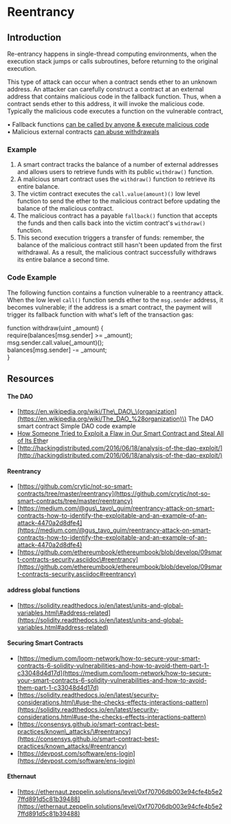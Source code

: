 # Reentrancy

## Introduction

Re-entrancy happens in single-thread computing environments, when the execution stack jumps or calls subroutines, before returning to the original execution.

This type of attack can occur when a contract sends ether to an unknown address. An attacker can carefully construct a contract at an external address that contains malicious code in the fallback function. Thus, when a contract sends ether to this address, it will invoke the malicious code. Typically the malicious code executes a function on the vulnerable contract,

• Fallback functions [can be called by anyone & execute malicious code](https://hackernoon.com/ethernaut-lvl-1-walkthrough-how-to-abuse-the-fallback-function-118057b68b56)  
• Malicious external contracts [can abuse withdrawals](https://medium.com/coinmonks/ethernaut-lvl-9-king-walkthrough-how-bad-contracts-can-abuse-withdrawals-db12754f359b)

### Example

1. A smart contract tracks the balance of a number of external addresses and allows users to retrieve funds with its public `withdraw()` function.  
2. A malicious smart contract uses the `withdraw()` function to retrieve its entire balance.  
3. The victim contract executes the `call.value(amount)()` low level function to send the ether to the malicious contract before updating the balance of the malicious contract.  
4. The malicious contract has a payable `fallback()` function that accepts the funds and then calls back into the victim contract's `withdraw()` function.  
5. This second execution triggers a transfer of funds: remember, the balance of the malicious contract still hasn't been updated from the first withdrawal. As a result, the malicious contract successfully withdraws its entire balance a second time.

### Code Example

The following function contains a function vulnerable to a reentrancy attack. When the low level `call()` function sends ether to the `msg.sender` address, it becomes vulnerable; if the address is a smart contract, the payment will trigger its fallback function with what's left of the transaction gas:

function withdraw\(uint \_amount\) {  
 require\(balances\[msg.sender\] &gt;= \_amount\);  
 msg.sender.call.value\(\_amount\)\(\);  
 balances\[msg.sender\] -= \_amount;  
}

## Resources

#### The DAO

* [https://en.wikipedia.org/wiki/The\_DAO\_\(organization](https://en.wikipedia.org/wiki/The_DAO_%28organization)\) The DAO smart contract Simple DAO code example
* [How Someone Tried to Exploit a Flaw in Our Smart Contract and Steal All of Its Ethe](https://blog.citymayor.co/posts/how-someone-tried-to-exploit-a-flaw-in-our-smart-contract-and-steal-all-of-its-ether/)r
* [http://hackingdistributed.com/2016/06/18/analysis-of-the-dao-exploit/](http://hackingdistributed.com/2016/06/18/analysis-of-the-dao-exploit/)

#### Reentrancy

* [https://github.com/crytic/not-so-smart-contracts/tree/master/reentrancy](https://github.com/crytic/not-so-smart-contracts/tree/master/reentrancy)
* [https://medium.com/@gus\_tavo\_guim/reentrancy-attack-on-smart-contracts-how-to-identify-the-exploitable-and-an-example-of-an-attack-4470a2d8dfe4](https://medium.com/@gus_tavo_guim/reentrancy-attack-on-smart-contracts-how-to-identify-the-exploitable-and-an-example-of-an-attack-4470a2d8dfe4)
* [https://github.com/ethereumbook/ethereumbook/blob/develop/09smart-contracts-security.asciidoc\#reentrancy](https://github.com/ethereumbook/ethereumbook/blob/develop/09smart-contracts-security.asciidoc#reentrancy)

#### address global functions

* [https://solidity.readthedocs.io/en/latest/units-and-global-variables.html\#address-related](https://solidity.readthedocs.io/en/latest/units-and-global-variables.html#address-related)

#### Securing Smart Contracts

* [https://medium.com/loom-network/how-to-secure-your-smart-contracts-6-solidity-vulnerabilities-and-how-to-avoid-them-part-1-c33048d4d17d](https://medium.com/loom-network/how-to-secure-your-smart-contracts-6-solidity-vulnerabilities-and-how-to-avoid-them-part-1-c33048d4d17d)
* [https://solidity.readthedocs.io/en/latest/security-considerations.html\#use-the-checks-effects-interactions-pattern](https://solidity.readthedocs.io/en/latest/security-considerations.html#use-the-checks-effects-interactions-pattern)
* [https://consensys.github.io/smart-contract-best-practices/known\_attacks/\#reentrancy](https://consensys.github.io/smart-contract-best-practices/known_attacks/#reentrancy)
* [https://devpost.com/software/ens-login](https://devpost.com/software/ens-login)

#### Ethernaut

* [https://ethernaut.zeppelin.solutions/level/0xf70706db003e94cfe4b5e27ffd891d5c81b39488](https://ethernaut.zeppelin.solutions/level/0xf70706db003e94cfe4b5e27ffd891d5c81b39488)

